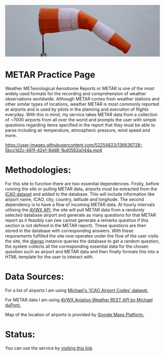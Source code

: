 ![Banner Image](documentation_sources/banner.png)

# METAR Practice Page

Weather METeorological Aerodrome Reports or METAR is one of the most widely used formats for the recording and comprehension of weather observations worldwide. Although METAR comes from weather stations and other similar types of locations, weather METAR is most commonly reported at airports and is used by pilots in the planning and execution of flights everyday. With this in mind, my service takes METAR data from a collection of ~7000 airports from all over the world and prompts the user with simple questions regarding items specified in the report that they must be able to parse including air temperature, atmospheric pressure, wind speed and more. 

https://user-images.githubusercontent.com/52254823/136636728-5bcc1d2c-b61f-42e1-8dd8-1bd0562a044a.mp4

# Methodologies:

For this site to function there are two essential dependencies. Firstly, before running the site or pulling METAR data, airports must be extracted from the [ICAO dataset](https://www.kaggle.com/mike90/airport-codes) and added to the database. This will include information like airport name, ICAO, city, country, latitude and longitude. The second dependency is to have a flow of incoming METAR data. At hourly intervals utilising the [AVWX API](https://avwx.rest/#), the site will pull METAR data from a randomly selected database airport and generate as many questions for that METAR report as it feasibly can (we cannot generate a remarks question if this section is not defined in the METAR report). These questions are then stored in the database with corresponding answers. With these requirements fulfilled the site now operates under the flow of the user visits the site, the [django](https://www.djangoproject.com/) instance queries the database to get a random question, the system collects all the corresponding essential data for the chosen question such as airport and METAR data and then finally formats this into a HTML template for the user to interact with.

# Data Sources:

For a list of airports I am using [Michael's 'ICAO Airport Codes' dataset.](https://www.kaggle.com/mike90/airport-codes)

For METAR data I am using [AVWX Aviation Weather REST API by Michael duPont.](https://avwx.rest/#)

Map of the location of airports is provided by [Google Maps Platform.](https://cloud.google.com/maps-platform)

# Status:

You can use the service by [visiting this link](https://www.rhodrithomasmorgan.com/METAR_practice/).
